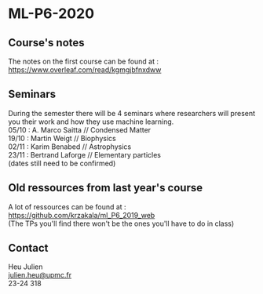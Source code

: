 # ML-P6-2020  
  
## Course's notes  
The notes on the first course can be found at :  
https://www.overleaf.com/read/kgmgjbfnxdww  

## Seminars
During the semester there will be 4 seminars where researchers will present you their work and how they use machine learning.  
05/10 : A. Marco Saitta // Condensed Matter  
19/10 : Martin Weigt // Biophysics  
02/11 : Karim Benabed // Astrophysics  
23/11 : Bertrand Laforge // Elementary particles    
(dates still need to be confirmed)  


## Old ressources from last year's course  
A lot of ressources can be found at :  
https://github.com/krzakala/ml_P6_2019_web  
(The TPs you'll find there won't be the ones you'll have to do in class)  

## Contact
Heu Julien  
julien.heu@upmc.fr  
23-24 318  
